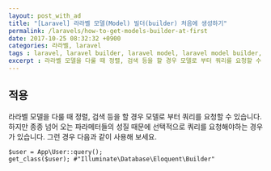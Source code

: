 ```yaml
---
layout: post_with_ad
title: "[Laravel] 라라벨 모델(Model) 빌더(builder) 처음에 생성하기"
permalink: /laravels/how-to-get-models-builder-at-first
date: 2017-10-25 08:32:32 +0900
categories: 라라벨, laravel
tags : laravel, laravel builder, laravel model, laravel model builder, 라라벨, 라라벨 모델, 라라벨 모델 빌더, 라라벨 꿀팁,꿀팁
excerpt : 라라벨 모델을 다룰 때 정렬, 검색 등을 할 경우 모델로 부터 쿼리를 요청할 수 있습니다. 하지만 종종 넘어 오는 파라메터들의 성질 때문에 선택적으로 쿼리를 요청해야하는 경우가 있습니다. 
---
```


## **적용**

라라벨 모델을 다룰 때 정렬, 검색 등을 할 경우 모델로 부터 쿼리를 요청할 수 있습니다. 하지만 종종 넘어 오는 파라메터들의 성질 때문에 선택적으로 쿼리를 요청해야하는 경우가 있습니다. 그런 경우 다음과 같이 사용해 보세요.

```php?start_inline=true
$user = App\User::query();
get_class($user); #"Illuminate\Database\Eloquent\Builder"
```